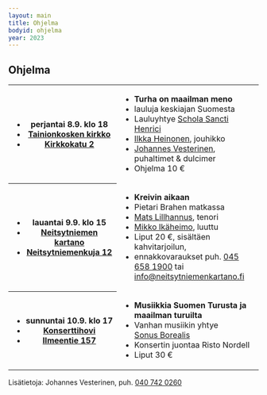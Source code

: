 ```yaml
---
layout: main
title: Ohjelma
bodyid: ohjelma
year: 2023
---
```

## Ohjelma


<table>
<tr><th><ul>
<li>perjantai&nbsp;8.9.&nbsp;klo&nbsp;18</li>
<li><a href="../tapahtumapaikat/">Tainionkosken&nbsp;kirkko</a></li>
<li><a href="https://www.google.com/maps/place/Kirkkokatu+2,+55120+Imatra/">Kirkkokatu 2</a></li>
</ul></th>

<td><ul>
<li><b>Turha on maailman meno</b></li>
<li>lauluja keskiajan Suomesta</li>
<li>Lauluyhtye <a href="../esiintyjat/schola-sancti-henrici/">Schola Sancti Henrici</a></li>
<li><a href="../esiintyjat/ilkka-heinonen/">Ilkka Heinonen</a>, jouhikko</li>
<li><a href="../esiintyjat/johannes-vesterinen/">Johannes Vesterinen</a>, puhaltimet &amp; dulcimer</li>
<li>Ohjelma 10 €</li>
</ul></td></tr>

<tr><th><ul>
<li>lauantai&nbsp;9.9.&nbsp;klo&nbsp;15</li>
<li><a href="../tapahtumapaikat/">Neitsytniemen kartano</a></li>
<li><a href="https://www.google.com/maps/place/Neitsytniemenkuja+12,+Imatra">Neitsytniemenkuja 12</a></li>
</ul></th>

<td><ul>
<li><b>Kreivin aikaan</b></li>
<li>Pietari Brahen matkassa</li>
<li><a href="../esiintyjat/mats-lillhannus/">Mats Lillhannus</a>, tenori</li>
<li><a href="../esiintyjat/mikko-ikaheimo/">Mikko Ikäheimo</a>, luuttu</li>
<li>Liput 20 €, sisältäen kahvitarjoilun,</li>
<li>ennakkovaraukset puh.
<a href="tel:+358456581900">045 658 1900</a>
tai <a href="mailto:info@neitsytniemenkartano.fi">info@neitsytniemenkartano.fi</a></li>
</ul></td></tr>


<tr><th><ul>
<li>sunnuntai&nbsp;10.9.&nbsp;klo&nbsp;17</li>
<li><a href="../tapahtumapaikat/">Konserttihovi</a></li>
<li><a href="https://www.google.com/maps/place/Ilmeentie+157,+Imatra">Ilmeentie 157</a></li>
</ul></th>

<td><ul>
<li><b>Musiikkia Suomen Turusta ja maailman turuilta</b></li>
<li>Vanhan musiikin yhtye <a href="../esiintyjat/sonus-borealis/">Sonus&nbsp;Borealis</a></li>
<li>Konsertin juontaa Risto Nordell</li>
<li>Liput 30 €</li>
</ul></td></tr>

</table>

<p>Lisätietoja: Johannes Vesterinen, puh.
<a href="tel:+358407420260">040 742 0260</a></p>
